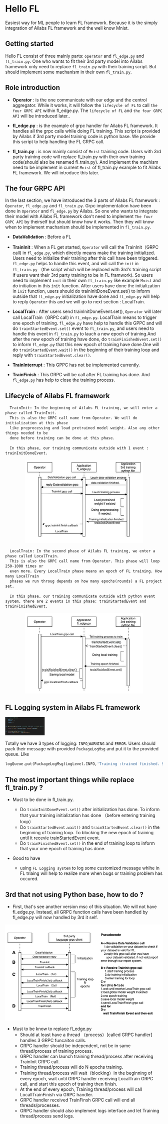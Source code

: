 # Hello FL

Easiest way for ML people to learn FL framework. Because it is the simply integration of Ailabs FL framework and the well know Mnist.

## Getting started

Hello FL consist of three mainly parts: `operator` and `fl_edge.py` and `fl_train.py`.
One who wants to fit their 3rd party model into Ailabs framework only need to replace `fl_train.py` with their training script. But should implement some machanism in their own `fl_train.py`.

## Role introduction

* **Operator** : is the one communicate with our edge and the centrol aggregator.
While it works, it will follow the `lifecycle of FL` to call `the four GRPC API` within fl_edge.py.
The `lifecycle of FL` and `the four GRPC API` will be introduced later..


* **fl_edge.py** : is the example of grpc handler for Ailabs FL framework. It handles all the grpc calls while doing FL training. This script is provided by Ailabs if 3rd party model training code is python base. We provide this script to help handling the FL GRPC call.

* **fl_train.py** : is now mainly consist of `Mnist` training code. Users with 3rd party training code will replace fl_train.py with their own training code(should also be renamed fl_train.py). And implement the machism need to be implement in current `Mnist`  of fl_train.py example to fit Ailabs FL framework. We will introduce this later.


## The four GRPC API

In the last section, we have introduced the 3 parts of Ailabs FL framework : `Operator`, `fl_edge.py` and `fl_train.py`. Grpc implementation have been done in `Operator` and `fl_edge.py` by Ailabs. So one who wants to integrate their model with Ailabs FL framework don't need to implement `The four GRPC API` by theirself but should know how it works. Then they will know when to implement machanism should be implemented in `fl_train.py`.

* **DataValidation** : Before a FL


* **TrainInit** : When a FL get started, `Operator` will call the TrainInit（GRPC call) in `fl_edge.py`, which directly means make the training initialized. Users need to initialize their training after this call have been triggered. `fl_edge.py` helps to handle this event, and will call the `init` in `fl_train.py` （the script which will be replaced with 3rd's training script if users want their 3rd party training to be in FL framwork). So users need to implement `init` in their own `fl_train.py` like example `Mnist` and do initiation in this `init` function. After users have done the initialization in `init` function, users should do trainInitDoneEvent.set() to inform outside that  `fl_edge.py` initialization have done and `fl_edge.py` will help to reply `Operator` this and we will go to next section : LocalTrain.

* **LocalTrain** : After users send trainInitDoneEvent.set(), `Operator` will later call LocalTrain（GRPC call)  in `fl_edge.py`. LocalTrain means to trigger one epoch of training. `fl_edge.py` have help to handle this GPPC and will do `trainStartedEvent.set()` event to `fl_train.py`, and users need to handle this event in `fl_train.py` to lauch a new epoch of training.And after the new epoch of training have done, do `trainFinishedEvent.set()` to inform `fl_edge.py` that this new epoch of training have done.One will do `trainStartedEvent.wait()` in the beginning of their training loop and reply with  `trainStartedEvent.clear()`.


* **TrainInterrupt** : This GPPC has not be implemented currently.

* **TrainFinish** : This GRPC will be call after FL training has done. And `fl_edge.py` has help to close the training process.


## Lifecycle of Ailabs FL framework

```plaintext
  TrainInit: In the beginning of Ailabs FL training, we will enter a phase called TrainInit.
  This is also the GRPC call name from Operator. We will do initialization at this phase
  like preprocessing and load pretrained model weight. Also any other things needed to be
  done before training can be done at this phase.

  In this phase, our training communicate outside with 1 event : trainInitDoneEvent.
```
<div align="center"><img src="./assets/msc_1.png" style="width:75%"></img></div>

```plaintext
  LocalTrain: In the second phase of Ailabs FL training, we enter a phase called LocalTrain.
  This is also the GRPC call name from Operator. This phase will loop 250-1000 times or
  even more. Every LocalTrain phase means an epoch of FL training. How many LocalTrain
  phases we run throug depends on how many epochs(rounds) a FL project set.

  In this phase, our training communicate outside with python event system, there are 2 events in this phase: trainStartedEvent and trainFinishedEvent.
```

<div align="center"><img src="./assets/msc_2.png" style="width:75%"></img></div>

## FL Logging system in Ailabs FL framework

<div align="left"><img src="./assets/logging_1.png" style="width:25%"></img></div>


Totally we have 3 types of logging: `INFO`,`WARNING` and `ERROR`.
Users should pack their message with provided `PackageLogMsg` and put it to the provided queue. Like

```python
logQueue.put(PackageLogMsg(LogLevel.INFO,'Training :trained finished. Start saving model weight'))
```

## The most important things while replace fl_train.py ?

* Must to be done in fl_train.py.
  * Do `trainInitDoneEvent.set()` after initialization has done. To inform that your training initialization has done （before entering training loop）
  * Do `trainStartedEvent.wait()` and `trainStartedEvent.clear()` in the beginning of training loop. To blocking the new epoch of training until it recevie trainStartedEvent event.
  * Do `trainFinishedEvent.set()` in the end of training loop to inform that your one epoch of training has done.

* Good to have
  * using `FL Logging system` to log some customized message whihe in FL triaing will help to realize more when bugs or training problem has occured.


## 3rd that not using Python base, how to do ?

* First, that's see another version msc of this situation. We will not have fl_edge.py. Instead, all GRPC function calls have been handled by fl_edge.py will now handled by 3rd it self.

<div align="left"><img src="./assets/3rd_without_python.png" style="width:100%"></img></div>

* Must to be know to replace fl_edge.py
    * Should at least have a thread （process）[called GRPC handler] handles 3 GRPC funcaiton calls.
    * GRPC handler should be independent, not be in same thread/process of training process.
    * GRPC handler can launch training thread/process after receiving TrainInit GRPC call.
    * Training thread/process will do N epochs training.
    * Training thread/process will wait（blocking）in the beginning of every epoch, wait until GRPC handler receiving LocalTrain GRPC call, and start this epoch of training then finish.
    * At the end of every epoch, Training thread/process will call LocallTrainFinish via GRPC handler.
    * GRPC handler received TrainFinsh GRPC call will end all threads/processes.
    * GRPC handler should also implement logs interface and let Training thread/process send logs.
